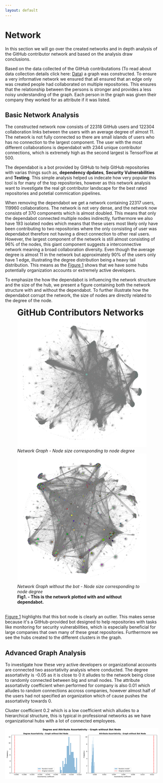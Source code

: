 ```yaml
---
layout: default
---
```


# Network
In this section we will go over the created networks and in depth analysis of the GitHub contributor network and based on the analysis draw conclusions.

Based on the data collected of the GitHub contributations (To read about data collection details click here: [Data](data.md)) a graph was constructed. To ensure a very informative network we ensured that all ensured that an edge only was created people had collaborated on multiple repositories. This ensures that the relationship between the persons is stronger and provides a less noisy understanding of the graph. Each person in the graph was given their company they worked for as attribute if it was listed. 

## Basic Network Analysis 
The constructed network now consists of 22318 GitHub users and 122304 collaboration links between the users with an average degree of almost 11. The network is not fully connected so there are small islands of users who has no connection to the largest component. The user with the most different collaborations is dependabot with 2344 unique contributor connections, which is extremely high as the second largest is TensorFlow at 500. 

The dependabot is a bot provided by GitHub to help GitHub repositories with varias things such as, **dependency dpdates**, **Security Vulnerabilities** and **Testing**. This simple analysis helped us indecate how very popular this tool is for many of the top repositories, however as this network analysis want to investigate the real git contributor landscape for the best rated repositories and potetial commication pipelines.

When removing the dependabot we get a network containing 22317 users, 119960 collaborations. The network is not very dense, and the network now consists of 370 components which is almost doubled. This means that only the dependabot connected multiple nodes indirectly, furthermore we also have 193 isolated nodes which means that these users most likely only have been contributing to two repositories where the only consisting of user was dependabot therefore not having a direct connection to other real users. However, the largest component of the network is still almost consisting of 96% of the nodes, this giant component suggests a interconnective network meaning a broad collaboration diversity. Even though the average degree is almost 11 in the network but approximately 90% of the users only have 1 edge, illustrating the degree distribution being a heavy tail distribution. This means as the [Figure 1](#fig1) shows that we have some hubs potentially organization accounts or extremely active developers.

To emphasize the how the dependabot is influencing the network structure and the size of the hub, we present a figure containing both the network structure with and without the dependabot. To further illustrate how the dependabot corrupt the network, the size of nodes are directly related to the degree of the node. 

<figure id="fig1">
  <figcaption style="font-size: 2em;"><strong>GitHub Contributors Networks</strong></figcaption>
  <img src="assets/images/graph_size.png" alt="NS1">
  <figcaption><em>Network Graph - Node size corresponding to node degree</em></figcaption>
  <img src="assets/images/graph_no_bot_size.png" alt="NS2">
  <figcaption><em>Network Graph without the bot - Node size corresponding to node degree</em></figcaption>
  <figcaption><strong>Fig1. - This is the network plotted with and without dependabot.</strong></figcaption>
<br>  
</figure>

[Figure 1](#fig1) highlights that this bot node is clearly an outlier. This makes sense because it's a GitHub-provided bot designed to help repositories with tasks like monitoring for security vulnerabilities, which is especially beneficial for large companies that own many of these great repositories. Furthermore we see the hubs created to the different clusters in the graph.

## Advanced Graph Analysis
To investigate how these very active developers or organizational accounts are connected two assortativity analysis where conducted. The degree assortativity is -0.05 as it is close to 0 it alludes to the network being close to randomly connected between big and small nodes. The attribute assortativity coefficient when performed for company is also 0.01 which alludes to random connections accross companies, however almost half of the users had not specified an organization which of cause pushes the assortativity towards 0. 

Cluster coefficient 0.2 which is a low coefficient which alludes to a hierarchical structure, this is typical in professional networks as we have organizational hubs with a lot of connected employees. 

![degree_attribute_assortativity](assets/images/degree_attribute_assortativity.png)


